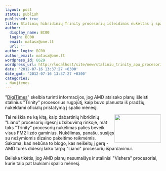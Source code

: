 ```yaml
---
layout: post
status: publish
published: true
title: Stalinių hibridinių Trinity procesorių išleidimas nukeltas į spalį
author:
  display_name: BC00
  login: BC00
  email: matasx@one.lt
  url: ''
author_login: BC00
author_email: matasx@one.lt
wordpress_id: 6629
wordpress_url: http://localhost/site/new/staliniu_trinity_apu_procesoriu_isleidimas_nukeltas_i_spali/
date: '2012-07-16 13:37:27 +0300'
date_gmt: '2012-07-16 13:37:27 +0300'
categories:
- Naujienos
---
```

<p>
	&quot;<a href="http://www.digitimes.com/news/a20120713PD203.html">DigiTimes</a>&quot; skelbia turinti informacijos, jog AMD atsisako planų i&scaron;leisti stalinius &quot;Trinity&quot; procesorius rugpjūtį, kaip buvo planuota i&scaron; pradžių, nukeldami oficialų pristatymą į spalio mėnesį.</p>
<p>
	<img alt="" src="http://technews.lt/userfiles/amd.jpg" style="width: 150px; height: 92px; float: right;" />Tai rei&scaron;kia ne ką kitą, kaip dabartinių hibridinių &quot;Liano&quot; procesorių ilgesnį užsibuvimą rinkoje, mat toks &quot;Trinity&quot; procesorių nukėlimas palies beveik visus FM2 lizdo gaminius. Nukėlimas, pana&scaron;u, susijęs su nežymiomis dizaino pakeitimo reikmėmis. Sakoma, kad nebūna to blogo, kas nei&scaron;eitų į gerą - AMD turės didesnį laiko tarpą &quot;Liano&quot; procesorių i&scaron;pardavimui.</p>
<p>
	Belieka tikėtis, jog AMD planų nesumai&scaron;ys ir staliniai &quot;Vishera&quot; procesoriai, kurie taip pat laukiami spalio mėnesį.</p>
